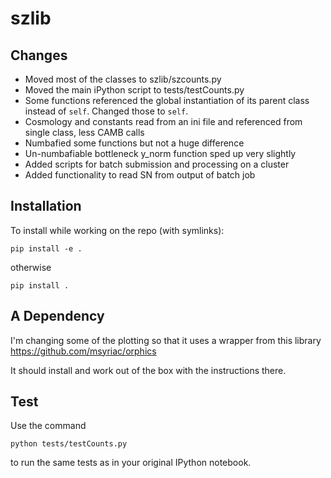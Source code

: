 # szlib

## Changes

- Moved most of the classes to szlib/szcounts.py
- Moved the main iPython script to tests/testCounts.py
- Some functions referenced the global instantiation of its parent class instead of `self`. Changed those to `self`.
- Cosmology and constants read from an ini file and referenced from single class, less CAMB calls
- Numbafied some functions but not a huge difference
- Un-numbafiable bottleneck y_norm function sped up very slightly
- Added scripts for batch submission and processing on a cluster
- Added functionality to read SN from output of batch job


## Installation


To install while working on the repo (with symlinks):

```pip install -e .```

otherwise

```pip install .```

## A Dependency

I'm changing some of the plotting so that it uses a wrapper from this library
https://github.com/msyriac/orphics

It should install and work out of the box with the instructions there.

## Test

Use the command
```
python tests/testCounts.py
```

to run the same tests as in your original IPython notebook.
